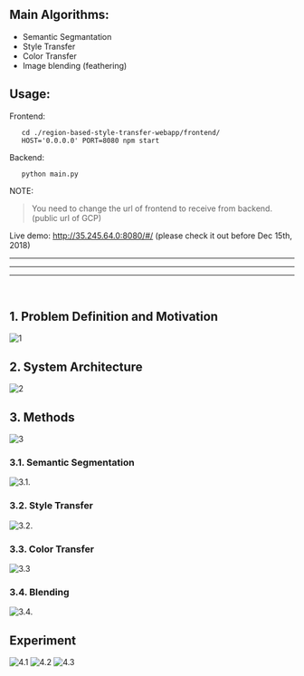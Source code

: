 
## Main Algorithms:

- Semantic Segmantation
- Style Transfer
- Color Transfer
- Image blending (feathering)

## Usage:

Frontend: 
```
   cd ./region-based-style-transfer-webapp/frontend/
   HOST='0.0.0.0' PORT=8080 npm start
```

Backend:

```
   python main.py
```

NOTE:

> You need to change the url of frontend to receive from backend. (public url of GCP)


Live demo: http://35.245.64.0:8080/#/ (please check it out before Dec 15th, 2018)

<hr>
<hr>
<hr>

</br>

## 1. Problem Definition and Motivation
![1](https://raw.githubusercontent.com/zhichengMLE/region-based-style-transfer-webapp/master/report/images/1.png)

## 2. System Architecture
![2](https://raw.githubusercontent.com/zhichengMLE/region-based-style-transfer-webapp/master/report/images/2.png)


## 3. Methods
![3](https://raw.githubusercontent.com/zhichengMLE/region-based-style-transfer-webapp/master/report/images/3.png)

### 3.1. Semantic Segmentation
![3.1.](https://raw.githubusercontent.com/zhichengMLE/region-based-style-transfer-webapp/master/report/images/3.1.png)

### 3.2. Style Transfer
![3.2.](https://raw.githubusercontent.com/zhichengMLE/region-based-style-transfer-webapp/master/report/images/3.2.png) 

### 3.3. Color Transfer
![3.3](https://raw.githubusercontent.com/zhichengMLE/region-based-style-transfer-webapp/master/report/images/3.3.png)

### 3.4. Blending
![3.4.](https://raw.githubusercontent.com/zhichengMLE/region-based-style-transfer-webapp/master/report/images/3.4.png)

## Experiment
![4.1](https://raw.githubusercontent.com/zhichengMLE/region-based-style-transfer-webapp/master/report/images/4.1.png)
![4.2](https://raw.githubusercontent.com/zhichengMLE/region-based-style-transfer-webapp/master/report/images/4.2.png)
![4.3](https://raw.githubusercontent.com/zhichengMLE/region-based-style-transfer-webapp/master/report/images/4.3.png)

